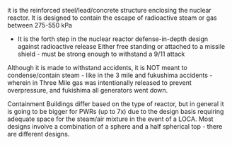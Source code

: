 it is the reinforced steel/lead/concrete structure enclosing the nuclear reactor. 
It is designed to contain the escape of radioactive steam or gas between 275-550 kPa
- It is the forth step in the nuclear reactor defense-in-depth design against radioactive release
Either free standing or attached to a missile shield - must be strong enough to withstand a 9/11 attack

Although it is made to withstand accidents, it is NOT meant to condense/contain steam - like in the 3 mile and fukushima accidents - wherein in Three Mile gas was intentionally released to prevent overpressure, and fukishima all generators went down. 

Containment Buildings differ based on the type of reactor, but in general it is going to be bigger for PWRs (up to 7x) due to the design basis requiring adequate space for the steam/air mixture in the event of a LOCA. Most designs involve a combination of a sphere and a half spherical top - there are different designs. 



